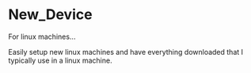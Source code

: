 # New_Device
For linux machines...

Easily setup new linux machines and have everything downloaded that 
I typically use in a linux machine.
